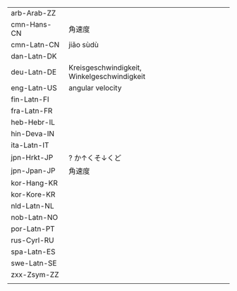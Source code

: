 | | | |
|-|-|-|
| arb-Arab-ZZ |  |  |
| cmn-Hans-CN | 角速度 |  |
| cmn-Latn-CN | jiǎo sùdù |  |
| dan-Latn-DK |  |  |
| deu-Latn-DE | Kreisgeschwindigkeit, Winkelgeschwindigkeit |  |
| eng-Latn-US | angular velocity |  |
| fin-Latn-FI |  |  |
| fra-Latn-FR |  |  |
| heb-Hebr-IL |  |  |
| hin-Deva-IN |  |  |
| ita-Latn-IT |  |  |
| jpn-Hrkt-JP | ? か↑くそ↓くど |  |
| jpn-Jpan-JP | 角速度 |  |
| kor-Hang-KR |  |  |
| kor-Kore-KR |  |  |
| nld-Latn-NL |  |  |
| nob-Latn-NO |  |  |
| por-Latn-PT |  |  |
| rus-Cyrl-RU |  |  |
| spa-Latn-ES |  |  |
| swe-Latn-SE |  |  |
| zxx-Zsym-ZZ |  |  |
|  |  |  |
